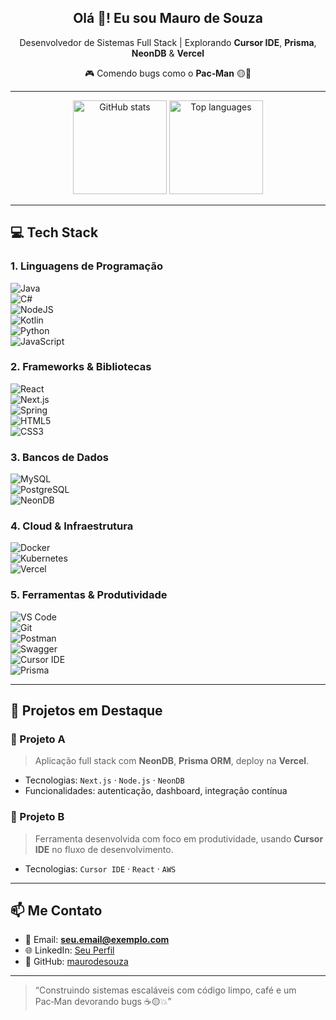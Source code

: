 <h2 align="center">Olá 👋! Eu sou Mauro de Souza</h2>

<p align="center">Desenvolvedor de Sistemas Full Stack | Explorando <strong>Cursor IDE</strong>, <strong>Prisma</strong>, <strong>NeonDB</strong> &amp; <strong>Vercel</strong></p>

<p align="center">🎮 Comendo bugs como o <strong>Pac‑Man</strong> 🟡👾</p>

---

<div align="center">
  <img src="https://github-readme-stats.vercel.app/api?username=maurodesouza&hide_title=false&hide_rank=false&show_icons=true&include_all_commits=true&count_private=true&disable_animations=false&theme=dracula&locale=en&hide_border=false" height="150" alt="GitHub stats" />
  <img src="https://github-readme-stats.vercel.app/api/top-langs?username=maurodesouza&locale=en&hide_title=false&layout=compact&card_width=320&langs_count=5&theme=dracula&hide_border=false" height="150" alt="Top languages" />
</div>

---

## 💻 Tech Stack

### 1. Linguagens de Programação  
![Java](https://img.shields.io/badge/java-%23ED8B00.svg?style=for-the-badge&logo=openjdk&logoColor=white)  
![C#](https://img.shields.io/badge/c%23-%23239120.svg?style=for-the-badge&logo=csharp&logoColor=white)  
![NodeJS](https://img.shields.io/badge/node.js-6DA55F?style=for-the-badge&logo=node.js&logoColor=white)  
![Kotlin](https://img.shields.io/badge/kotlin-%237F52FF.svg?style=for-the-badge&logo=kotlin&logoColor=white)  
![Python](https://img.shields.io/badge/python-3670A0?style=for-the-badge&logo=python&logoColor=ffdd54)  
![JavaScript](https://img.shields.io/badge/javascript-%23323330.svg?style=for-the-badge&logo=javascript&logoColor=%23F7DF1E)

### 2. Frameworks & Bibliotecas  
![React](https://img.shields.io/badge/React-20232A?style=for-the-badge&logo=react&logoColor=61DAFB)  
![Next.js](https://img.shields.io/badge/Next-black?style=for-the-badge&logo=next.js&logoColor=white)  
![Spring](https://img.shields.io/badge/Spring-%236DB33F.svg?style=for-the-badge&logo=spring&logoColor=white)  
![HTML5](https://img.shields.io/badge/html5-%23E34F26.svg?style=for-the-badge&logo=html5&logoColor=white)  
![CSS3](https://img.shields.io/badge/css3-%231572B6.svg?style=for-the-badge&logo=css3&logoColor=white)

### 3. Bancos de Dados  
![MySQL](https://img.shields.io/badge/mysql-%2300f.svg?style=for-the-badge&logo=mysql&logoColor=white)  
![PostgreSQL](https://img.shields.io/badge/postgres-%23316192.svg?style=for-the-badge&logo=postgresql&logoColor=white)  
![NeonDB](https://img.shields.io/badge/NeonDB-0CF?style=for-the-badge&logoDataUri=SEU_BASE64_DO_LOGO_NEON&logoColor=white)

### 4. Cloud & Infraestrutura  
![Docker](https://img.shields.io/badge/docker-%230db7ed.svg?style=for-the-badge&logo=docker&logoColor=white)  
![Kubernetes](https://img.shields.io/badge/kubernetes-%23326ce5.svg?style=for-the-badge&logo=kubernetes&logoColor=white)  
![Vercel](https://img.shields.io/badge/Vercel-000000?style=for-the-badge&logo=vercel&logoColor=white)

### 5. Ferramentas & Produtividade  
![VS Code](https://img.shields.io/badge/Vscode-007ACC?style=for-the-badge&logo=visual-studio-code&logoColor=white)  
![Git](https://img.shields.io/badge/git-%23F05033.svg?style=for-the-badge&logo=git&logoColor=white)  
![Postman](https://img.shields.io/badge/Postman-FF6C37?style=for-the-badge&logo=postman&logoColor=white)  
![Swagger](https://img.shields.io/badge/-Swagger-%23Clojure?style=for-the-badge&logo=swagger&logoColor=white)  
![Cursor IDE](https://img.shields.io/badge/Cursor%20IDE-282C34?style=for-the-badge&logoDataUri=SEU_BASE64_DO_LOGO_CURSOR&logoColor=white)  
![Prisma](https://img.shields.io/badge/Prisma-2D3748?style=for-the-badge&logo=prisma&logoColor=white)

---

## 🚀 Projetos em Destaque

### 🔹 Projeto A  
> Aplicação full stack com **NeonDB**, **Prisma ORM**, deploy na **Vercel**.  

- Tecnologias: `Next.js` · `Node.js` · `NeonDB`  
- Funcionalidades: autenticação, dashboard, integração contínua  

### 🔹 Projeto B  
> Ferramenta desenvolvida com foco em produtividade, usando **Cursor IDE** no fluxo de desenvolvimento.  

- Tecnologias: `Cursor IDE` · `React` · `AWS`  

---

## 📫 Me Contato

- 📧 Email: **seu.email@exemplo.com**  
- 🌐 LinkedIn: [Seu Perfil](https://linkedin.com)  
- 💼 GitHub: [maurodesouza](https://github.com/maurodesouza)  

---

> “Construindo sistemas escaláveis com código limpo, café e um Pac‑Man devorando bugs ☕🟡💥”

